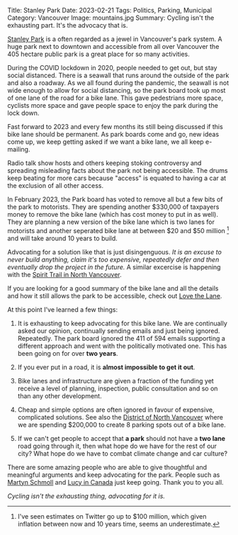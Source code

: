 Title: Stanley Park
Date: 2023-02-21
Tags: Politics, Parking, Municipal
Category: Vancouver
Image: mountains.jpg
Summary: Cycling isn't the exhausting part. It's the advocacy that is.

[Stanley Park](https://en.wikipedia.org/wiki/Stanley_Park) is a often regarded as a jewel in Vancouver's park system. A huge park next to downtown and accessible from all over Vancouver the 405 hectare public park is a great place for so many activities.

During the COVID lockdown in 2020, people needed to get out, but stay social distanced. There is a seawall that runs around the outside of the park and also a roadway. As we all found during the pandemic, the seawall is not wide enough to allow for social distancing, so the park board took up most of one lane of the road for a bike lane. This gave pedestrians more space, cyclists more space and gave people space to enjoy the park during the lock down.

Fast forward to 2023 and every few months its still being discussed if this bike lane should be permanent. As park boards come and go, new ideas come up, we keep getting asked if we want a bike lane, we all keep e-mailing. 

Radio talk show hosts and others keeping stoking controversy and spreading misleading facts about the park not being accessible. The drums keep beating for more cars because "access" is equated to having a car at the exclusion of all other access.

In February 2023, the Park board has voted to remove all but a few bits of the park to motorists. They are spending another $330,000 of taxpayers money to remove the bike lane (which has cost money to put in as well). They are planning a new version of the bike lane which is two lanes for motorists and another seperated bike lane at between $20 and $50 million [^1] and will take around 10 years to build.

Advocating for a solution like that is just disingenguous. *It is an excuse to never build anything, claim it's too expensive, repeatedly defer and then eventually drop the project in the future.* A similar excercise is happening with the [Spirit Trail in North Vancouver](https://beyondcars.ca/how-cycling-is-going-in-the-district-of-north-vancouver.html).

If you are looking for a good summary of the bike lane and all the details and how it still allows the park to be accessible, check out [Love the Lane](https://lovethelane.ca/).

At this point I've learned a few things:

1. It is exhausting to keep advocating for this bike lane. We are continually asked our opinion, continually sending emails and just being ignored. Repeatedly. The park board ignored the 411 of 594 emails supporting a different approach and went with the politically motivated one. This has been going on for over **two years**.

2. If you ever put in a road, it is **almost impossible to get it out**.

3. Bike lanes and infrastructure are given a fraction of the funding yet receive a level of planning, inspection, public consultation and so on than any other development.

4. Cheap and simple options are often ignored in favour of expensive, complicated solutions. See also the [District of North Vancouver](https://beyondcars.ca/how-cycling-is-going-in-the-district-of-north-vancouver.html) where we are spending $200,000 to create 8 parking spots out of a bike lane.

5. If we can't get people to accept that **a park** should not have a **two lane** road going through it, then what hope do we have for the rest of our city? What hope do we have to combat climate change and car culture?

There are some amazing people who are able to give thoughtful and meaningful arguments and keep advocating for the park. People such as [Martyn Schmoll](https://twitter.com/martynschmoll) and [Lucy in Canada](https://mastodon.social/@Lucyincanada@c.im) just keep going. Thank you to you all.

*Cycling isn't the exhausting thing, advocating for it is.*

[^1]: I've seen estimates on Twitter go up to $100 million, which given inflation between now and 10 years time, seems an underestimate.